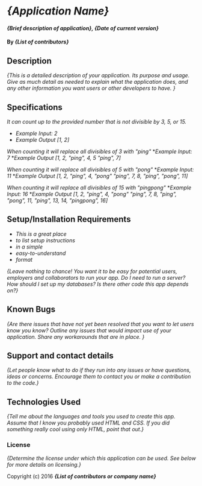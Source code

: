 # _{Application Name}_

#### _{Brief description of application}, {Date of current version}_

#### By _**{List of contributors}**_

## Description

_{This is a detailed description of your application. Its purpose and usage.  Give as much detail as needed to explain what the application does, and any other information you want users or other developers to have. }_

## Specifications

_It can count up to the provided number that is not divisible by 3, 5, or 15._
* _Example Input: 2_
* _Example Output [1, 2]_

_When counting it will replace all divisibles of 3 with "ping"_
*_Example Input: 7_
*_Example Output [1, 2, "ping", 4, 5 "ping", 7]_

_When counting it will replace all divisibles of 5 with "pong"_
*_Example Input: 11_
*_Example Output [1, 2, "ping", 4, "pong" "ping", 7, 8, "ping", "pong", 11]_

_When counting it will replace all divisibles of 15 with "pingpong"_
*_Example Input: 16_
*_Example Output [1, 2, "ping", 4, "pong" "ping", 7, 8, "ping", "pong", 11, "ping", 13, 14, "pingpong", 16]_






## Setup/Installation Requirements

* _This is a great place_
* _to list setup instructions_
* _in a simple_
* _easy-to-understand_
* _format_

_{Leave nothing to chance! You want it to be easy for potential users, employers and collaborators to run your app. Do I need to run a server? How should I set up my databases? Is there other code this app depends on?}_

## Known Bugs

_{Are there issues that have not yet been resolved that you want to let users know you know?  Outline any issues that would impact use of your application.  Share any workarounds that are in place. }_

## Support and contact details

_{Let people know what to do if they run into any issues or have questions, ideas or concerns.  Encourage them to contact you or make a contribution to the code.}_

## Technologies Used

_{Tell me about the languages and tools you used to create this app. Assume that I know you probably used HTML and CSS. If you did something really cool using only HTML, point that out.}_

### License

*{Determine the license under which this application can be used.  See below for more details on licensing.}*

Copyright (c) 2016 **_{List of contributors or company name}_**
